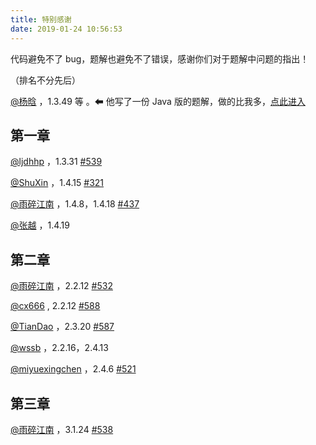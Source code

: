 ```yaml
---
title: 特别感谢
date: 2019-01-24 10:56:53
---
```


代码避免不了 bug，题解也避免不了错误，感谢你们对于题解中问题的指出！

（排名不分先后）

[@杨晗](https://github.com/YangXiaoHei) ，1.3.49 等 。⬅ 他写了一份 Java 版的题解，做的比我多，[点此进入](https://github.com/YangXiaoHei/Algorithms)

## 第一章

[@ljdhhp](https://github.com/ljdhhp) ，1.3.31 [#539](https://github.com/ikesnowy/Algorithms-4th-Edition-in-Csharp/issues/539)

[@ShuXin](https://github.com/aowoWolf) ，1.4.15 [#321](https://github.com/ikesnowy/Algorithms-4th-Edition-in-Csharp/issues/321)

[@雨碎江南](https://github.com/consoles) ，1.4.8，1.4.18 [#437](https://github.com/ikesnowy/Algorithms-4th-Edition-in-Csharp/issues/437) 

[@张越](https://www.zhihu.com/people/zyecho/activities) ，1.4.19

## 第二章

[@雨碎江南](https://github.com/consoles) ，2.2.12 [#532](https://github.com/ikesnowy/Algorithms-4th-Edition-in-Csharp/issues/532)

[@cx666](https://github.com/w1374720640) , 2.2.12 [#588](https://github.com/ikesnowy/Algorithms-4th-Edition-in-Csharp/issues/588)

[@TianDao](https://github.com/zxt385189207) ，2.3.20 [#587](https://github.com/ikesnowy/Algorithms-4th-Edition-in-Csharp/issues/587)

[@wssb](https://www.zhihu.com/people/wssb/activities) ，2.2.16，2.4.13

[@miyuexingchen](https://github.com/miyuexingchen) ，2.4.6 [#521](https://github.com/ikesnowy/Algorithms-4th-Edition-in-Csharp/issues/521)

## 第三章

[@雨碎江南](https://github.com/consoles) ，3.1.24 [#538](https://github.com/ikesnowy/Algorithms-4th-Edition-in-Csharp/issues/538)